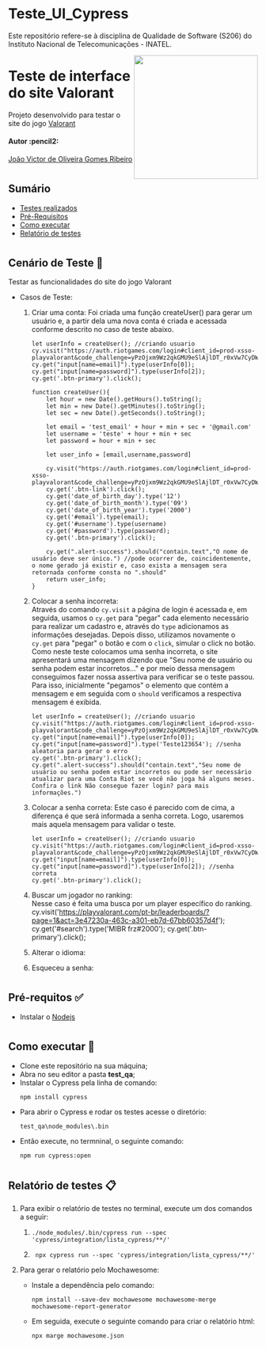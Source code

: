 # Teste_UI_Cypress
Este repositório refere-se à disciplina de Qualidade de Software (S206) do Instituto Nacional de Telecomunicações - INATEL.

<img align="right" width="250" src="https://upload.wikimedia.org/wikipedia/commons/f/fc/Valorant_logo_-_pink_color_version.svg">

# Teste de interface do site Valorant
Projeto desenvolvido para testar o site do jogo [Valorant](https://playvalorant.com/)

<h4 align="left"> 
	Autor :pencil2:
</h4>

<p align="left">
 <a href="https://github.com/jvoliveirag">João Victor de Oliveira Gomes Ribeiro</a> 
</p>

#

## Sumário
* [Testes realizados](#Testes-realizados)
* [Pré-Requisitos](#Pré-requisitos)
* [Como executar](#Como-executar)
* [Relatório de testes](#Relatórios)

#

## Cenário de Teste :pencil: <a name="Testes-realizados"></a> 

Testar as funcionalidades do site do jogo Valorant  

* Casos de Teste:

	1. Criar uma conta: 
		Foi criada uma função createUser() para gerar um usuário e, a partir dela uma nova conta é criada e acessada conforme descrito no caso de teste abaixo.
	 	```
		let userInfo = createUser(); //criando usuario
        cy.visit("https://auth.riotgames.com/login#client_id=prod-xsso-playvalorant&code_challenge=yPzOjxm9Wz2qkGMU9eSlAjlDT_r0xVw7CyDW4eR1zCQ&code_challenge_method=S256&redirect_uri=https%3A%2F%2Fxsso.playvalorant.com%2Fredirect&response_type=code&scope=openid%20account&state=752b639982967fdfbd0bb7dc95&uri=https%3A%2F%2Fplayvalorant.com%2Fopt_in%2F%3Fredirect%3D%2Fdownload%2F");
        cy.get("input[name=email]").type(userInfo[0]);
        cy.get("input[name=password]").type(userInfo[2]);
        cy.get('.btn-primary').click();
		```

		```
		function createUser(){
    		let hour = new Date().getHours().toString();
    		let min = new Date().getMinutes().toString();
    		let sec = new Date().getSeconds().toString();

    		let email = 'test_email' + hour + min + sec + '@gmail.com'
    		let username = 'teste' + hour + min + sec
    		let password = hour + min + sec

    		let user_info = [email,username,password]

    		cy.visit("https://auth.riotgames.com/login#client_id=prod-xsso-playvalorant&code_challenge=yPzOjxm9Wz2qkGMU9eSlAjlDT_r0xVw7CyDW4eR1zCQ&code_challenge_method=S256&redirect_uri=https%3A%2F%2Fxsso.playvalorant.com%2Fredirect&response_type=code&scope=openid%20account&state=752b639982967fdfbd0bb7dc95&uri=https%3A%2F%2Fplayvalorant.com%2Fopt_in%2F%3Fredirect%3D%2Fdownload%2F");
    		cy.get('.btn-link').click();
    		cy.get('date_of_birth_day').type('12')
    		cy.get('date_of_birth_month').type('09')
    		cy.get('date_of_birth_year').type('2000')
    		cy.get('#email').type(email);
    		cy.get('#username').type(username)
    		cy.get('#password').type(password);
    		cy.get('.btn-primary').click();
    
    		cy.get(".alert-success").should("contain.text","O nome de usuário deve ser único.") //pode ocorrer de, coincidentemente, o nome gerado já existir e, caso exista a mensagem sera retornada conforme consta no ".should"
    		return user_info;
		}
		```

	2. Colocar a senha incorreta:  
		Através do comando ```cy.visit``` a página de login é acessada e, em seguida, usamos o ```cy.get``` para "pegar" cada elemento necessário para realizar um cadastro e, através do ```type``` adicionamos as informações desejadas. Depois disso, utilizamos novamente o ```cy.get``` para "pegar" o botão e com o ```click```, simular o click no botão. Como neste teste colocamos uma senha incorreta, o site apresentará uma mensagem dizendo que "Seu nome de usuário ou senha podem estar incorretos..." e por meio dessa mensagem conseguimos fazer nossa assertiva para verificar se o teste passou. Para isso, inicialmente "pegamos" o elemento que contém a mensagem e em seguida com o ```should``` verificamos a respectiva mensagem é exibida.
		```
		let userInfo = createUser(); //criando usuario
        cy.visit("https://auth.riotgames.com/login#client_id=prod-xsso-playvalorant&code_challenge=yPzOjxm9Wz2qkGMU9eSlAjlDT_r0xVw7CyDW4eR1zCQ&code_challenge_method=S256&redirect_uri=https%3A%2F%2Fxsso.playvalorant.com%2Fredirect&response_type=code&scope=openid%20account&state=752b639982967fdfbd0bb7dc95&uri=https%3A%2F%2Fplayvalorant.com%2Fopt_in%2F%3Fredirect%3D%2Fdownload%2F");
        cy.get("input[name=email]").type(userInfo[0]);
        cy.get("input[name=password]").type('Teste123654'); //senha aleatoria para gerar o erro
        cy.get('.btn-primary').click();
        cy.get(".alert-success").should("contain.text","Seu nome de usuário ou senha podem estar incorretos ou pode ser necessário atualizar para uma Conta Riot se você não joga há alguns meses. Confira o link Não consegue fazer login? para mais informações.")
		```

	3. Colocar a senha correta:
		Este caso é parecido com de cima, a diferença é que será informada a senha correta. Logo, usaremos mais aquela mensagem para validar o teste.
		```
		let userInfo = createUser(); //criando usuario
        cy.visit("https://auth.riotgames.com/login#client_id=prod-xsso-playvalorant&code_challenge=yPzOjxm9Wz2qkGMU9eSlAjlDT_r0xVw7CyDW4eR1zCQ&code_challenge_method=S256&redirect_uri=https%3A%2F%2Fxsso.playvalorant.com%2Fredirect&response_type=code&scope=openid%20account&state=752b639982967fdfbd0bb7dc95&uri=https%3A%2F%2Fplayvalorant.com%2Fopt_in%2F%3Fredirect%3D%2Fdownload%2F");
        cy.get("input[name=email]").type(userInfo[0]);
        cy.get("input[name=password]").type(userInfo[2]); //senha correta
        cy.get('.btn-primary').click();
		```

	4. Buscar um jogador no ranking:  
		Nesse caso é feita uma busca por um player específico do ranking.
		cy.visit('https://playvalorant.com/pt-br/leaderboards/?page=1&act=3e47230a-463c-a301-eb7d-67bb60357d4f');
        cy.get('#search').type('MIBR frz#2000');
        cy.get('.btn-primary').click();

	5. Alterar o idioma:  

		
	6. Esqueceu a senha:  

#

## Pré-requitos :white_check_mark: <a name="Pré-requisitos"></a>
* Instalar o [Nodejs](https://nodejs.org/en/)

#

## Como executar :rocket: <a name="Como-executar"></a>
* Clone este repositório na sua máquina;
* Abra no seu editor a pasta **test_qa**;
* Instalar o Cypress pela linha de comando:
	```
	npm install cypress
	```
* Para abrir o Cypress e rodar os testes acesse o diretório:
	```
	test_qa\node_modules\.bin
	```
* Então execute, no termninal, o seguinte comando:
	```
	npm run cypress:open
	```
#

## Relatório de testes :clipboard: <a name="Relatórios"></a>
1. Para exibir o relatório de testes no terminal, execute um dos comandos a seguir:
	1.  ```
		./node_modules/.bin/cypress run --spec 'cypress/integration/lista_cypress/**/'
		```
	2. ```
		npx cypress run --spec 'cypress/integration/lista_cypress/**/'
		```

2. Para gerar o relatório pelo Mochawesome:
	* Instale a dependência pelo comando:
		```
		npm install --save-dev mochawesome mochawesome-merge mochawesome-report-generator
		```
	* Em seguida, execute o seguinte comando para criar o relatório html:
		```
		npx marge mochawesome.json
		```
#

